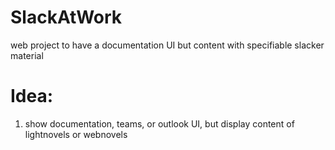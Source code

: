 # SlackAtWork
web project to have a documentation UI but content with specifiable slacker material


# Idea:
1. show documentation, teams, or outlook UI, but display content of lightnovels or webnovels